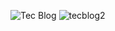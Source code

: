 ![Tec Blog](https://user-images.githubusercontent.com/102962035/210494652-a28c7fea-25c9-42b2-b1a2-103d69574d98.jpg)
![tecblog2](https://user-images.githubusercontent.com/102962035/210494731-f4be0a20-e873-46fb-a0c0-ac327109cd10.jpg)
